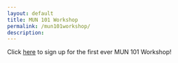 ```yaml
---
layout: default
title: MUN 101 Workshop
permalink: /mun101workshop/
description:
---
```



Click <a href="https://forms.gle/YqfroR7i3b1ie5t16">here</a> to sign up for the first ever MUN 101 Workshop!
